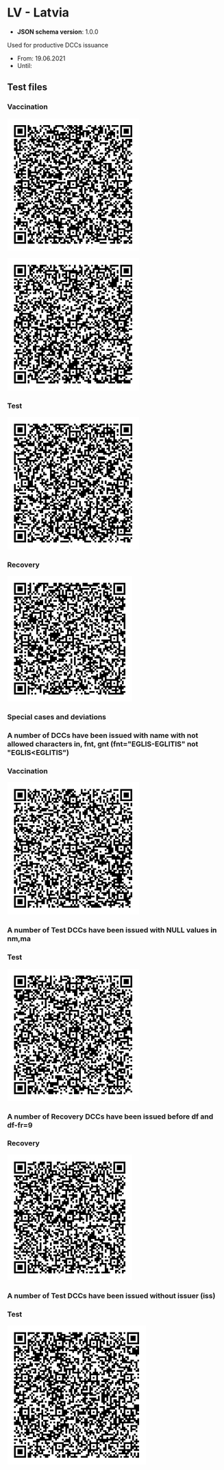 # LV - Latvia

* **JSON schema version**: 1.0.0

Used for productive DCCs issuance
* From: 19.06.2021
* Until:

## Test files

### Vaccination

![VAC](VAC.png)

![VAC2](VAC2.png)


### Test

![TEST](TEST.png)


### Recovery

![REC](REC.png)



### Special cases and deviations


### A number of DCCs have been issued with name with not allowed characters in, fnt, gnt (fnt="EGLIS-EGLITIS" not "EGLIS<EGLITIS")

### Vaccination

![VAC](specialcases/VAC_not_allowed_characters_in_fnt.png)



### A number of Test DCCs have been issued with NULL values in nm,ma

### Test

![TEST](specialcases/TEST_NULL_values_in_nm_ma.png)



### A number of Recovery DCCs have been issued before df and df-fr=9 

### Recovery

![REC](specialcases/REC_df_minu_fr_equals_9.png)



### A number of Test DCCs have been issued without issuer (iss)

### Test

![TEST](specialcases/TEST_without_issuer.png)


